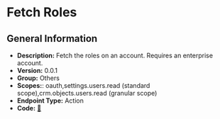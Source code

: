 # Fetch Roles

## General Information

- **Description:** Fetch the roles on an account. Requires an enterprise account.
- **Version:** 0.0.1
- **Group:** Others
- **Scopes:**: oauth,settings.users.read (standard scope),crm.objects.users.read (granular scope)
- **Endpoint Type:** Action
- **Code:** [🔗](https://github.com/NangoHQ/integration-templates/tree/main/integrations/hubspot/actions/fetch-roles.ts)
